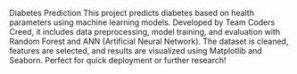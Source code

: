 Diabetes Prediction
This project predicts diabetes based on health parameters using machine learning models.
Developed by Team Coders Creed, it includes data preprocessing, model training, and evaluation with Random Forest and ANN (Artificial Neural Network).
The dataset is cleaned, features are selected, and results are visualized using Matplotlib and Seaborn.
Perfect for quick deployment or further research!
